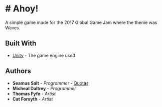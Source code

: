 # # Ahoy!

A simple game made for the 2017 Global Game Jam where the theme was Waves.

## Built With

* [Unity](https://unity3d.com/unity) - The game engine used
 

## Authors

* **Seamus Salt** - *Programmer* - [Quotas](https://github.com/Quotas)
* **Micheal Daltrey** - *Programmer* 
* **Thomas Fyfe** - *Artist*
* **Cat Forsyth** - *Artist*
